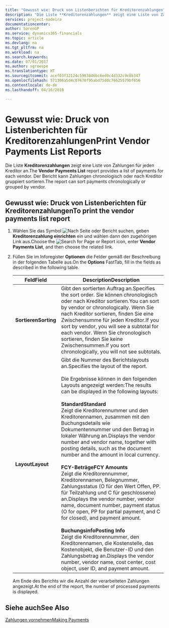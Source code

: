 ```yaml
---
title: "Gewusst wie: Druck von Listenberichten für Kreditorenzahlungen"
description: "Die Liste **Kreditorenzahlungen** zeigt eine Liste von Zahlungen für jeden Kreditor an. Der Bericht kann Zahlungen chronologisch oder nach Kreditor gruppiert sortieren."
services: project-madeira
documentationcenter: 
author: SorenGP
ms.service: dynamics365-financials
ms.topic: article
ms.devlang: na
ms.tgt_pltfrm: na
ms.workload: na
ms.search.keywords: 
ms.date: 07/01/2017
ms.author: sgroespe
ms.translationtype: HT
ms.sourcegitcommit: acef03f32124c5983846bc6ed0c4d332c9c8b347
ms.openlocfilehash: 571306a5d4c07670f95abd75d0c76625579bf656
ms.contentlocale: de-de
ms.lasthandoff: 04/16/2018

---
```

# <a name="print-vendor-payments-list-reports"></a><span data-ttu-id="f2b57-104">Gewusst wie: Druck von Listenberichten für Kreditorenzahlungen</span><span class="sxs-lookup"><span data-stu-id="f2b57-104">Print Vendor Payments List Reports</span></span>
<span data-ttu-id="f2b57-105">Die Liste **Kreditorenzahlungen** zeigt eine Liste von Zahlungen für jeden Kreditor an.</span><span class="sxs-lookup"><span data-stu-id="f2b57-105">The **Vendor Payments List** report provides a list of payments for each vendor.</span></span> <span data-ttu-id="f2b57-106">Der Bericht kann Zahlungen chronologisch oder nach Kreditor gruppiert sortieren.</span><span class="sxs-lookup"><span data-stu-id="f2b57-106">The report can sort payments chronologically or grouped by vendor.</span></span>  

## <a name="to-print-the-vendor-payments-list-report"></a><span data-ttu-id="f2b57-107">Gewusst wie: Druck von Listenberichten für Kreditorenzahlungen</span><span class="sxs-lookup"><span data-stu-id="f2b57-107">To print the vendor payments list report</span></span>  

1. <span data-ttu-id="f2b57-108">Wählen Sie das Symbol ![Nach Seite oder Bericht suchen](../../media/ui-search/search_small.png "Symbol Nach Seite oder Bericht suchen"), geben **Kreditorenzahlung einrichten** ein und wählen dann den zugehörigen Link aus.</span><span class="sxs-lookup"><span data-stu-id="f2b57-108">Choose the ![Search for Page or Report](../../media/ui-search/search_small.png "Search for Page or Report icon") icon, enter **Vendor Payments List**, and then choose the related link.</span></span>  
2. <span data-ttu-id="f2b57-109">Füllen Sie im Inforegister **Optionen** die Felder gemäß der Beschreibung in der folgenden Tabelle aus.</span><span class="sxs-lookup"><span data-stu-id="f2b57-109">On the **Options** FastTab, fill in the fields as described in the following table.</span></span>  

   |<span data-ttu-id="f2b57-110">Feld</span><span class="sxs-lookup"><span data-stu-id="f2b57-110">Field</span></span>|<span data-ttu-id="f2b57-111">Description</span><span class="sxs-lookup"><span data-stu-id="f2b57-111">Description</span></span>|  
   |---------------------------------|---------------------------------------|  
   |<span data-ttu-id="f2b57-112">**Sortieren**</span><span class="sxs-lookup"><span data-stu-id="f2b57-112">**Sorting**</span></span>|<span data-ttu-id="f2b57-113">Gibt den sortierten Auftrag an.</span><span class="sxs-lookup"><span data-stu-id="f2b57-113">Specifies the sort order.</span></span> <span data-ttu-id="f2b57-114">Sie können chronologisch oder nach Kreditor sortieren.</span><span class="sxs-lookup"><span data-stu-id="f2b57-114">You can sort by vendor or chronologically.</span></span> <span data-ttu-id="f2b57-115">Wenn Sie nach Kreditor sortieren, finden Sie eine Zwischensumme für jeden Kreditor.</span><span class="sxs-lookup"><span data-stu-id="f2b57-115">If you sort by vendor, you will see a subtotal for each vendor.</span></span> <span data-ttu-id="f2b57-116">Wenn Sie chronologisch sortieren, finden Sie keine Zwischensummen.</span><span class="sxs-lookup"><span data-stu-id="f2b57-116">If you sort chronologically, you will not see subtotals.</span></span>|  
   |<span data-ttu-id="f2b57-117">**Layout**</span><span class="sxs-lookup"><span data-stu-id="f2b57-117">**Layout**</span></span>|<span data-ttu-id="f2b57-118">Gibt die Nummer des Berichtslayouts an.</span><span class="sxs-lookup"><span data-stu-id="f2b57-118">Specifies the layout of the report.</span></span><br /><br /> <span data-ttu-id="f2b57-119">Die Ergebnisse können in den folgenden Layouts angezeigt werden:</span><span class="sxs-lookup"><span data-stu-id="f2b57-119">The results can be displayed in the following layouts:</span></span><br /><br /> <span data-ttu-id="f2b57-120">**Standard**</span><span class="sxs-lookup"><span data-stu-id="f2b57-120">**Standard**</span></span><br /> <span data-ttu-id="f2b57-121">Zeigt die Kreditorennummer und den Kreditorennamen, zusammen mit den Buchungsdetails wie Dokumentennummer und den Betrag in lokaler Währung an.</span><span class="sxs-lookup"><span data-stu-id="f2b57-121">Displays the vendor number and vendor name, together with posting details, such as the document number and the amount in local currency.</span></span><br /><br /> <span data-ttu-id="f2b57-122">**FCY-Beträge**</span><span class="sxs-lookup"><span data-stu-id="f2b57-122">**FCY Amounts**</span></span><br /> <span data-ttu-id="f2b57-123">Zeigt die Kreditorennummer, Kreditorennamen, Belegnummer, Zahlungsstatus (O für den Wert Offen, PP. für Teilzahlung und C für geschlossene) an.</span><span class="sxs-lookup"><span data-stu-id="f2b57-123">Displays the vendor number, vendor name, document number, payment status (O for open, PP for partial payment, and C for closed), and payment amount.</span></span><br /><br /> <span data-ttu-id="f2b57-124">**Buchungsinfo**</span><span class="sxs-lookup"><span data-stu-id="f2b57-124">**Posting Info**</span></span><br /> <span data-ttu-id="f2b57-125">Zeigt die Kreditorennummer, den Kreditorennamen, die Kostenstelle, das Kostenobjekt, die Benutzer-ID und den Zahlungsbetrag an.</span><span class="sxs-lookup"><span data-stu-id="f2b57-125">Displays the vendor number, vendor name, cost center, cost object, user ID, and payment amount.</span></span>|  

   <span data-ttu-id="f2b57-126">Am Ende des Berichts wir die Anzahl der verarbeiteten Zahlungen angezeigt.</span><span class="sxs-lookup"><span data-stu-id="f2b57-126">At the end of the report, the number of processed payments is displayed.</span></span>  

## <a name="see-also"></a><span data-ttu-id="f2b57-127">Siehe auch</span><span class="sxs-lookup"><span data-stu-id="f2b57-127">See Also</span></span>  
[<span data-ttu-id="f2b57-128">Zahlungen vornehmen</span><span class="sxs-lookup"><span data-stu-id="f2b57-128">Making Payments</span></span>](../../payables-make-payments.md)

